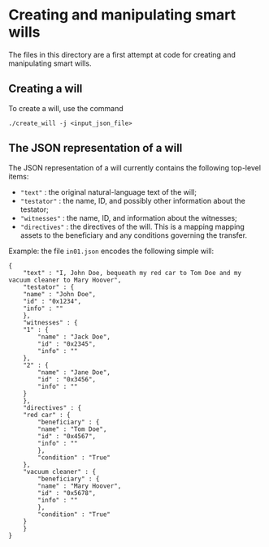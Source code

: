 # Creating and manipulating smart wills

The files in this directory are a first attempt at code for creating and manipulating smart wills.

## Creating a will
To create a will, use the command

    ./create_will -j <input_json_file>

## The JSON representation of a will
The JSON representation of a will currently contains the following top-level items:

- `"text"` : the original natural-language text of the will;
- `"testator"` : the name, ID, and possibly other information about the testator;
- `"witnesses"` : the name, ID, and information about the witnesses;
- `"directives"` : the directives of the will.  This is a mapping mapping assets to the beneficiary and any conditions governing the transfer.

Example: the file `in01.json` encodes the following simple will:

```
{
    "text" : "I, John Doe, bequeath my red car to Tom Doe and my vacuum cleaner to Mary Hoover",
    "testator" : {
	"name" : "John Doe",
	"id" : "0x1234",
	"info" : ""
    },
    "witnesses" : {
	"1" : {
	    "name" : "Jack Doe",
	    "id" : "0x2345",
	    "info" : ""
	},
	"2" : {
	    "name" : "Jane Doe",
	    "id" : "0x3456",
	    "info" : ""
	}
    },
    "directives" : {
	"red car" : {
	    "beneficiary" : {
		"name" : "Tom Doe",
		"id" : "0x4567",
		"info" : ""
	    },
	    "condition" : "True"
	},
	"vacuum cleaner" : {
	    "beneficiary" : {
		"name" : "Mary Hoover",
		"id" : "0x5678",
		"info" : ""
	    },
	    "condition" : "True"
	}
    }
}

```
